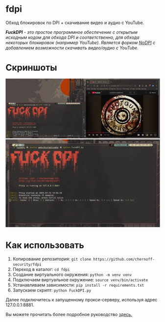 # fdpi
Обход блокировок по DPI + скачивание видео и аудио с YouTube.

***FuckDPI** - это простое программное обеспечение с открытым исходным кодом для обхода DPI и соответственно, для обхода некоторых блокировок (например YouTube). Является форком [NoDPI](https://github.com/GVCoder09/NoDPI) с добавлением возможности скачивать видео/аудио с YouTube.*

# Скриншоты
![screenshot1](/screenshots/1.png)
![screenshot2](/screenshots/2.png)

# Как использовать
1. Копирование репозитория:
`git clone https://github.com/chernoff-security/fdpi`
2. Переход в каталог:
`cd fdpi`
3. Создание виртуального окружения:
`python -m venv venv`
4. Подключаем виртуальное окружение:
`source venv/bin/activate`
5. Устанавливаем зависимости:
`pip install -r requirements.txt`
6. Запускаем скрипт:
`python FuckDPI.py`

Далее подключитесь к запущенному прокси-серверу, используя адрес 127.0.0.1:8881.

Вы можете прочитать более подробное руководство [здесь.](https://teletype.in/@chernoff_security/fdpi)



